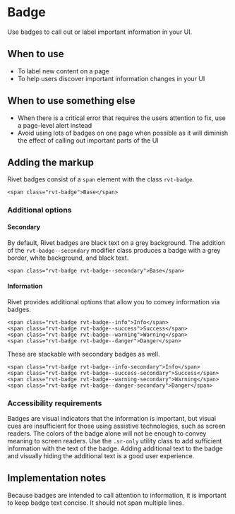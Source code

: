 # Badge

Use badges to call out or label important information in your UI.

## When to use

- To label new content on a page
- To help users discover important information changes in your UI

## When to use something else

- When there is a critical error that requires the users attention to fix, use a page-level alert instead
- Avoid using lots of badges on one page when possible as it will diminish the effect of calling out important parts of the UI

## Adding the markup

Rivet badges consist of a `span` element with the class `rvt-badge`.

```
<span class="rvt-badge">Base</span>
```

### Additional options

#### Secondary

By default, Rivet badges are black text on a grey background. The addition of the `rvt-badge--secondary` modifier class produces a badge with a grey border, white background, and black text.

```
<span class="rvt-badge rvt-badge--secondary">Base</span>
```

#### Information

Rivet provides additional options that allow you to convey information via badges.

```
<span class="rvt-badge rvt-badge--info">Info</span>
<span class="rvt-badge rvt-badge--success">Success</span>
<span class="rvt-badge rvt-badge--warning">Warning</span>
<span class="rvt-badge rvt-badge--danger">Danger</span>
```

These are stackable with secondary badges as well.

```
<span class="rvt-badge rvt-badge--info-secondary">Info</span>
<span class="rvt-badge rvt-badge--success-secondary">Success</span>
<span class="rvt-badge rvt-badge--warning-secondary">Warning</span>
<span class="rvt-badge rvt-badge--danger-secondary">Danger</span>
```

### Accessibility requirements

Badges are visual indicators that the information is important, but visual cues are insufficient for those using assistive technologies, such as screen readers. The colors of the badge alone will not be enough to convey meaning to screen readers. Use the `.sr-only` utility class to add sufficient information with the text of the badge. Adding additional text to the badge and visually hiding the additional text is a good user experience.

## Implementation notes

Because badges are intended to call attention to information, it is important to keep badge text concise. It should not span multiple lines.